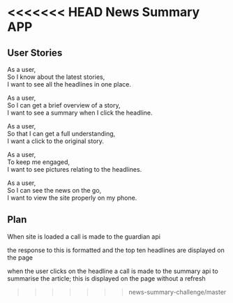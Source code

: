 <<<<<<< HEAD
News Summary APP
================

## User Stories ##
As a user,  
So I know about the latest stories,  
I want to see all the headlines in one place.

As a user,  
So I can get a brief overview of a story,  
I want to see a summary when I click the headline.

As a user,  
So that I can get a full understanding,  
I want a click to the original story.

As a user,  
To keep me engaged,  
I want to see pictures relating to the headlines.

As a user,  
So I can see the news on the go,  
I want to view the site properly on my phone.

## Plan ##

When site is loaded a call is made to the guardian api  

the response to this is formatted and the top ten headlines are displayed on the page   

when the user clicks on the headline a call is made to the summary api to summarise the article; this is displayed on the page without a refresh  

>>>>>>> news-summary-challenge/master